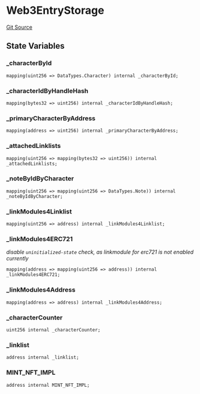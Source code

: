 # Web3EntryStorage
[Git Source](https://github.com/Crossbell-Box/Crossbell-Contracts/blob/182c82c216a4cf11409d4311d9773152bbe60ccf/contracts/storage/Web3EntryStorage.sol)


## State Variables
### _characterById

```solidity
mapping(uint256 => DataTypes.Character) internal _characterById;
```


### _characterIdByHandleHash

```solidity
mapping(bytes32 => uint256) internal _characterIdByHandleHash;
```


### _primaryCharacterByAddress

```solidity
mapping(address => uint256) internal _primaryCharacterByAddress;
```


### _attachedLinklists

```solidity
mapping(uint256 => mapping(bytes32 => uint256)) internal _attachedLinklists;
```


### _noteByIdByCharacter

```solidity
mapping(uint256 => mapping(uint256 => DataTypes.Note)) internal _noteByIdByCharacter;
```


### _linkModules4Linklist

```solidity
mapping(uint256 => address) internal _linkModules4Linklist;
```


### _linkModules4ERC721
*disable `uninitialized-state` check, as linkmodule for erc721 is not enabled currently*


```solidity
mapping(address => mapping(uint256 => address)) internal _linkModules4ERC721;
```


### _linkModules4Address

```solidity
mapping(address => address) internal _linkModules4Address;
```


### _characterCounter

```solidity
uint256 internal _characterCounter;
```


### _linklist

```solidity
address internal _linklist;
```


### MINT_NFT_IMPL

```solidity
address internal MINT_NFT_IMPL;
```


